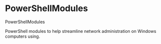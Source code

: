 # PowerShellModules
PowerShellModules

PowerShell modules to help streamline network administration on Windows computers using.
